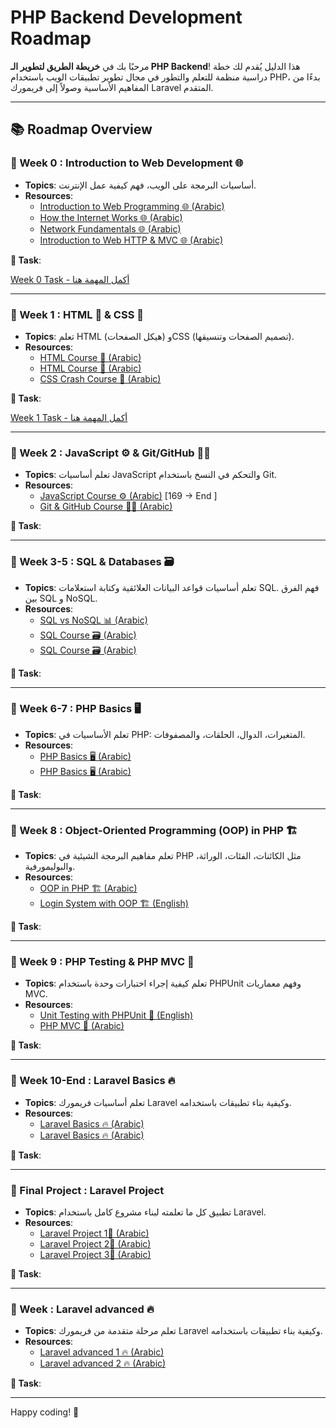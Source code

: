 # PHP Backend Development Roadmap

مرحبًا بك في **خريطة الطريق لتطوير الـ PHP Backend**! هذا الدليل يُقدم لك خطة دراسية منظمة للتعلم والتطور في مجال تطوير تطبيقات الويب باستخدام PHP، بدءًا من المفاهيم الأساسية وصولاً إلى فريمورك Laravel المتقدم.

---

## 📚 Roadmap Overview

### 🎯 Week 0 : **Introduction to Web Development 🌐**
- **Topics**: أساسيات البرمجة على الويب، فهم كيفية عمل الإنترنت.
- **Resources**:
  - [Introduction to Web Programming 🌐 (Arabic)](https://www.youtube.com/watch?v=TO_HOJME30M&t=1100s)
  - [How the Internet Works 🌐 (Arabic)](https://www.youtube.com/watch?v=a1jSDxrb0tw)
  - [Network Fundamentals 🌐 (Arabic)](https://www.youtube.com/playlist?list=PLNE3WjwctlOy1ekMfZl9AbLyFivSgsfml)
  - [Introduction to Web HTTP & MVC 🌐 (Arabic)](https://youtu.be/ToHfYbxg3ms?si=PGYwrehKHscYqsqG)

**📝 Task**: 

[Week 0 Task - أكمل المهمة هنا](https://forms.gle/2nRVVbbs1jgLq2kf9) 

---

### 🎯 Week 1 : **HTML 📝 & CSS 🎨**
- **Topics**: تعلم HTML (هيكل الصفحات) وCSS (تصميم الصفحات وتنسيقها).
- **Resources**:
  - [HTML Course 📝 (Arabic)](https://www.youtube.com/watch?v=6QAELgirvjs&list=PLDoPjvoNmBAw_t_XWUFbBX-c9MafPk9ji) 
  - [HTML Course 📝 (Arabic)](https://www.youtube.com/watch?v=Dv39fDYei9A&list=PLknwEmKsW8OuN04Odt2sJqt4aAnkp-iYA)
  - [CSS Crash Course 🎨 (Arabic)](https://www.youtube.com/watch?v=Z-5QVutAEW4&pp=ygUQY3NzIGNyYXNoIGNvdXJzZQ==)

**📝 Task**: 

[Week 1 Task - أكمل المهمة هنا](https://forms.gle/H3SLzzxsB4kiB5UW7)  

---

### 🎯 Week 2 : **JavaScript ⚙️ & Git/GitHub 🧑‍💻**
- **Topics**: تعلم أساسيات JavaScript والتحكم في النسخ باستخدام Git.
- **Resources**:
  - [JavaScript Course ⚙️ (Arabic)](https://www.youtube.com/watch?v=GM6dQBmc-Xg&list=PLDoPjvoNmBAx3kiplQR_oeDqLDBUDYwVv) [169 -> End ]
  - [Git & GitHub Course 🧑‍💻 (Arabic)](https://www.youtube.com/watch?v=ACOiGZoqC8w&list=PLDoPjvoNmBAw4eOj58MZPakHjaO3frVMF)

**📝 Task**: 

---

### 🎯 Week 3-5 : **SQL & Databases 🗃️**
- **Topics**: تعلم أساسيات قواعد البيانات العلائقية وكتابة استعلامات SQL. فهم الفرق بين SQL و NoSQL.
- **Resources**:
  - [SQL vs NoSQL 📊 (Arabic)](https://www.youtube.com/watch?v=1Sb2wC7S5Rw&pp=ygUUc3FsIGFuZCBub3NxbCDYtNix2K0=)
  - [SQL Course 🗃️ (Arabic)](https://www.youtube.com/watch?v=0vFrllim8UY&list=PLesfn4TAj57V5vvJKvYxofwY2hbyjk9-E)
  - [SQL Course 🗃️ (Arabic)](https://youtu.be/fqA2t50vXjA?si=dfPonLxv7LcSBPe6)

**📝 Task**: 

---

### 🎯 Week 6-7 : **PHP Basics 🖥️**
- **Topics**: تعلم الأساسيات في PHP: المتغيرات، الدوال، الحلقات، والمصفوفات.
- **Resources**:
  - [PHP Basics 🖥️ (Arabic)](https://www.youtube.com/watch?v=xcg9qq6SZ0w&list=PLDoPjvoNmBAy41u35AqJUrI-H83DObUDq)
  - [PHP Basics 🖥️ (Arabic)](https://youtu.be/l66t7kBmbTM?si=sRWNZML2JtRnr_M0)

**📝 Task**: 

---

### 🎯 Week 8 : **Object-Oriented Programming (OOP) in PHP 🏗️**
- **Topics**: تعلم مفاهيم البرمجة الشيئية في PHP مثل الكائنات، الفئات، الوراثة، والبوليمورفية.
- **Resources**:
  - [OOP in PHP 🏗️ (Arabic)](https://www.youtube.com/watch?v=w6JqPsVP7Ps&list=PLDoPjvoNmBAxXTPncg0W4lhVS32LO_xtQ)
  - [Login System with OOP 🏗️ (English)](https://youtu.be/BaEm2Qv14oU?si=rhhXekT08YvFJYii)

**📝 Task**: 

---

### 🎯 Week 9 : **PHP Testing & PHP MVC 🧪**
- **Topics**: تعلم كيفية إجراء اختبارات وحدة باستخدام PHPUnit وفهم معماريات MVC.
- **Resources**:
  - [Unit Testing with PHPUnit 🧪 (English)](https://www.youtube.com/watch?v=k9ak_rv9X0Y&list=PLfdtiltiRHWGXSggf05W-pJbD47-_d8bJ)
  - [PHP MVC 🧪 (Arabic)](https://www.youtube.com/watch?v=livbRg5twk8&list=PL7mt2FDjAkPepYrMofOwTwxQwJSlZ8N-a)

**📝 Task**: 

---

### 🎯 Week 10-End : **Laravel Basics 🔥**
- **Topics**: تعلم أساسيات فريمورك Laravel وكيفية بناء تطبيقات باستخدامه.
- **Resources**:
  - [Laravel Basics 🔥 (Arabic)](https://www.youtube.com/watch?v=HHj6YU43eV4&list=PL13Ag2mfco64zMLcFjPb5GVWCu-OAjTrx)
  - [Laravel Basics 🔥 (Arabic)](https://youtu.be/UAbH4bkyHBI?si=Y5FXTTPf5k0riATf)

**📝 Task**: 

---

### 🚀 Final Project : **Laravel Project**
- **Topics**: تطبيق كل ما تعلمته لبناء مشروع كامل باستخدام Laravel.
- **Resources**:
  - [Laravel Project 1🚀 (Arabic)](https://www.youtube.com/watch?v=QStpeLp25A4&list=PLftLUHfDSiZ7pKXkpGCoZATm5rF6msj5A)
  - [Laravel Project 2🚀 (Arabic)](https://youtu.be/Mky8vng1ymk?si=Bslj8zvvxjPbf6jt)
  - [Laravel Project 3🚀 (Arabic)](https://youtu.be/F9hC6VCeY3c?si=MsdtMCQ0iYnC3-k7)

**📝 Task**: 

---

### 🎯 Week  : **Laravel advanced 🔥**
- **Topics**: تعلم مرحلة متقدمة من فريمورك Laravel وكيفية بناء تطبيقات باستخدامه.
- **Resources**:
  - [Laravel advanced 1 🔥 (Arabic)](https://youtu.be/F-PgasVGHuM?si=EniRisZgQsVcj40U)
  - [Laravel advanced 2 🔥 (Arabic)](https://youtu.be/7i55C4oa4B4?si=ITq64sEqaikCRo9H)
  

**📝 Task**: 

---

Happy coding! 🚀



